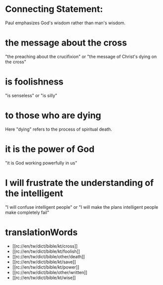 # Connecting Statement:

Paul emphasizes God's wisdom rather than man's wisdom.

# the message about the cross

"the preaching about the crucifixion" or "the message of Christ's dying on the cross"

# is foolishness

"is senseless" or "is silly"

# to those who are dying

Here "dying" refers to the process of spiritual death.

# it is the power of God

"it is God working powerfully in us"

# I will frustrate the understanding of the intelligent

"I will confuse intelligent people" or "I will make the plans intelligent people make completely fail"

# translationWords

* [[rc://en/tw/dict/bible/kt/cross]]
* [[rc://en/tw/dict/bible/kt/foolish]]
* [[rc://en/tw/dict/bible/other/death]]
* [[rc://en/tw/dict/bible/kt/save]]
* [[rc://en/tw/dict/bible/kt/power]]
* [[rc://en/tw/dict/bible/other/written]]
* [[rc://en/tw/dict/bible/kt/wise]]